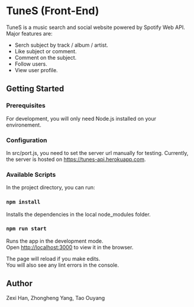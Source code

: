 # TuneS (Front-End)

TuneS is a music search and social website powered by Spotify Web API. Major features are:

* Serch subject by track / album / artist.
* Like subject or comment.
* Comment on the subject.
* Follow users.
* View user profile.

## Getting Started

### Prerequisites

For development, you will only need Node.js installed on your environement.

### Configuration

In src/port.js, you need to set the server url manually for testing. Currently, the server is hosted on https://tunes-api.herokuapp.com.

### Available Scripts

In the project directory, you can run:

### `npm install`

Installs the dependencies in the local node_modules folder.

### `npm run start`

Runs the app in the development mode.<br>
Open [http://localhost:3000](http://localhost:3000) to view it in the browser.

The page will reload if you make edits.<br>
You will also see any lint errors in the console.

## Author

Zexi Han, Zhongheng Yang, Tao Ouyang
